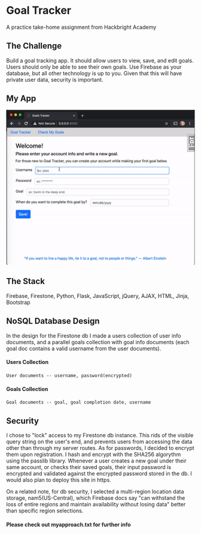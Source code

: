 # Goal Tracker

A practice take-home assignment from Hackbright Academy

## The Challenge

Build a goal tracking app. It should allow users to view, save, and edit goals. Users should only be able to see their own goals. Use Firebase as your database, but all other technology is up to you. Given that this will have private user data, security is important.

## My App

![alt text](/static/goaltracker.gif "GIF of site features")

## The Stack 

Firebase, Firestone, Python, Flask, JavaScript, jQuery, AJAX, HTML, Jinja, Bootstrap

## NoSQL Database Design

In the design for the Firestone db I made a users collection of user info documents, and a parallel goals collection with goal info documents (each goal doc contains a valid username from the user documents). 

#### Users Collection
    User documents -- username, password(encrypted)
#### Goals Collection
    Goal documents -- goal, goal completion date, username

## Security

I chose to "lock" access to my Firestone db instance. This rids of the visible query string on the user's end, and prevents users from accessing the data other than through my server routes. As for passwords, I decided to encrypt them upon registration. I hash and encrypt with the SHA256 algorythm using the passlib library. Whenever a user creates a new goal under their same account, or checks their saved goals, their input password is encrypted and validated against the encrypted password stored in the db. I would also plan to deploy this site in https.

On a related note, for db security, I selected a multi-region location data storage, nam5(US-Central), which Firebase docs say "can withstand the loss of entire regions and maintain availability without losing data" better than specific region selections.

#### Please check out myapproach.txt for further info 